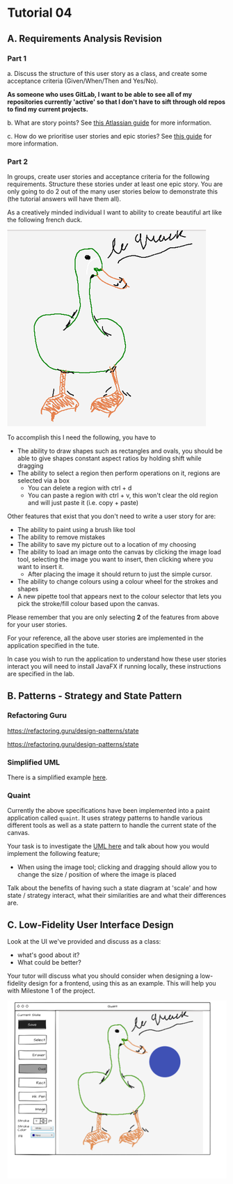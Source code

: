 # Tutorial 04

## A. Requirements Analysis Revision

### Part 1

a. Discuss the structure of this user story as a class, and create some acceptance criteria (Given/When/Then and Yes/No).

**As someone who uses GitLab, I want to be able to see all of my repositories currently 'active' so that I don't have to sift through old repos to find my current projects.**

b. What are story points? See [this Atlassian guide](https://www.atlassian.com/agile/project-management/estimation) for more information.

c. How do we prioritise user stories and epic stories? See [this guide](https://www.productplan.com/learn/prioritize-product-backlog/) for more information.

### Part 2

In groups, create user stories and acceptance criteria for the following requirements. Structure these stories under at least one epic story.  You are only going to do 2 out of the many user stories below to demonstrate this (the tutorial answers will have them all).

As a creatively minded individual I want to ability to create beautiful art like the following french duck.

![Le Quack](lequack.png)

To accomplish this I need the following, you have to

- The ability to draw shapes such as rectangles and ovals, you should be able to give shapes constant aspect ratios by holding shift while dragging
- The ability to select a region then perform operations on it, regions are selected via a box
  - You can delete a region with ctrl + d
  - You can paste a region with ctrl + v, this won't clear the old region and will just paste it (i.e. copy + paste)

Other features that exist that you don't need to write a user story for are:

- The ability to paint using a brush like tool
- The ability to remove mistakes
- The ability to save my picture out to a location of my choosing
- The ability to load an image onto the canvas by clicking the image load tool, selecting the image you want to insert, then clicking where you want to insert it.
  - After placing the image it should return to just the simple cursor.
- The ability to change colours using a colour wheel for the strokes and shapes
- A new pipette tool that appears next to the colour selector that lets you pick the stroke/fill colour based upon the canvas.

Please remember that you are only selecting **2** of the features from above for your user stories.

For your reference, all the above user stories are implemented in the application specified in the tute.

In case you wish to run the application to understand how these user stories interact you will need to install JavaFX if running locally, these instructions are specified in the lab.

## B. Patterns - Strategy and State Pattern

### Refactoring Guru

https://refactoring.guru/design-patterns/state

https://refactoring.guru/design-patterns/state

### Simplified UML

There is a simplified example [ here](uml.png).

### Quaint

Currently the above specifications have been implemented into a paint application called `quaint`.  It uses strategy patterns to handle various different tools as well as a state pattern to handle the current state of the canvas.

Your task is to investigate the [UML here](Quaint.pdf) and talk about how you would implement the following feature;

- When using the image tool; clicking and dragging should allow you to change the size / position of where the image is placed

Talk about the benefits of having such a state diagram at 'scale' and how state / strategy interact, what their similarities are and what their differences are.

## C. Low-Fidelity User Interface Design

Look at the UI we've provided and discuss as a class:
* what's good about it? 
* What could be better? 

Your tutor will discuss what you should consider when designing a low-fidelity design for a frontend, using this as an example. This will help you with Milestone 1 of the project.

![Le Quack](wireframe.png)
